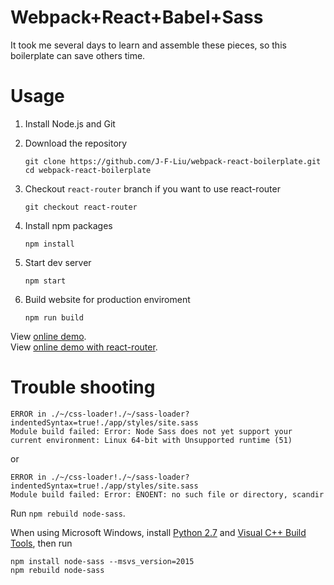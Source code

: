 # Webpack+React+Babel+Sass
It took me several days to learn and assemble these pieces, so this boilerplate can save others time.

# Usage

1. Install Node.js and Git

2. Download the repository
   ```
   git clone https://github.com/J-F-Liu/webpack-react-boilerplate.git
   cd webpack-react-boilerplate
   ```
3. Checkout `react-router` branch if you want to use react-router

   `git checkout react-router`

4. Install npm packages

   `npm install`

5. Start dev server

   `npm start`

6. Build website for production enviroment

   `npm run build`

View [online demo](http://j-f-liu.github.io/webpack-react-boilerplate/).<br>
View [online demo with react-router](https://webpack-react-boiler.firebaseapp.com/).

# Trouble shooting
```
ERROR in ./~/css-loader!./~/sass-loader?indentedSyntax=true!./app/styles/site.sass
Module build failed: Error: Node Sass does not yet support your current environment: Linux 64-bit with Unsupported runtime (51)
```
or
```
ERROR in ./~/css-loader!./~/sass-loader?indentedSyntax=true!./app/styles/site.sass
Module build failed: Error: ENOENT: no such file or directory, scandir
```
Run `npm rebuild node-sass`.

When using Microsoft Windows, install [Python 2.7](https://www.python.org/downloads/windows/) and [Visual C++ Build Tools](http://landinghub.visualstudio.com/visual-cpp-build-tools), then run
```
npm install node-sass --msvs_version=2015
npm rebuild node-sass
```
